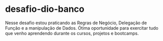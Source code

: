 # desafio-dio-banco

Nesse desafio estou praticando as Regras de Negócio, Delegação de Função e a manipulação de Dados. Ótima oportunidade para exercitar tudo que venho aprendendo durante os cursos, projetos e bootcamps.

